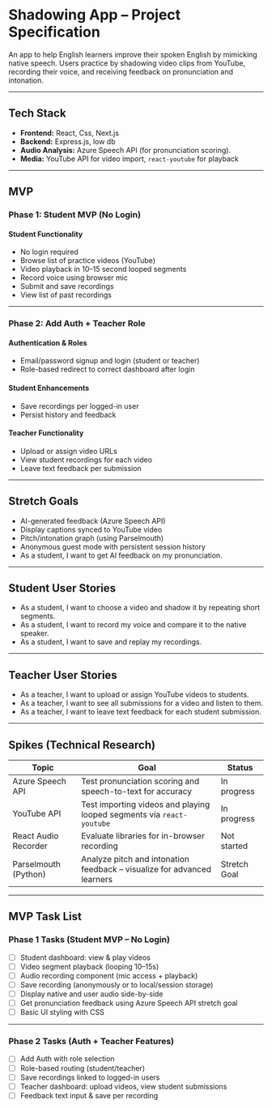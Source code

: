 # Shadowing App – Project Specification

An app to help English learners improve their spoken English by mimicking native speech. Users practice by shadowing video clips from YouTube, recording their voice, and receiving feedback on pronunciation and intonation.

---

## Tech Stack

- **Frontend:** React, Css, Next.js
- **Backend:** Express.js, low db
- **Audio Analysis:** Azure Speech API (for pronunciation scoring).
- **Media:** YouTube API for video import, `react-youtube` for playback

---

## MVP

### Phase 1: Student MVP (No Login)

#### Student Functionality

- No login required
- Browse list of practice videos (YouTube)
- Video playback in 10–15 second looped segments
- Record voice using browser mic
- Submit and save recordings
- View list of past recordings

---

### Phase 2: Add Auth + Teacher Role

#### Authentication & Roles

- Email/password signup and login (student or teacher)
- Role-based redirect to correct dashboard after login

#### Student Enhancements

- Save recordings per logged-in user
- Persist history and feedback

#### Teacher Functionality

- Upload or assign video URLs
- View student recordings for each video
- Leave text feedback per submission

---

## Stretch Goals

- AI-generated feedback (Azure Speech API)
- Display captions synced to YouTube video
- Pitch/intonation graph (using Parselmouth)
- Anonymous guest mode with persistent session history
- As a student, I want to get AI feedback on my pronunciation.

---

## Student User Stories

- As a student, I want to choose a video and shadow it by repeating short segments.
- As a student, I want to record my voice and compare it to the native speaker.
- As a student, I want to save and replay my recordings.

---

## Teacher User Stories

- As a teacher, I want to upload or assign YouTube videos to students.
- As a teacher, I want to see all submissions for a video and listen to them.
- As a teacher, I want to leave text feedback for each student submission.

---

## Spikes (Technical Research)

| Topic                | Goal                                                                    | Status       |
| -------------------- | ----------------------------------------------------------------------- | ------------ |
| Azure Speech API     | Test pronunciation scoring and speech-to-text for accuracy              | In progress  |
| YouTube API          | Test importing videos and playing looped segments via `react-youtube`   | In progress  |
| React Audio Recorder | Evaluate libraries for in-browser recording                             | Not started  |
| Parselmouth (Python) | Analyze pitch and intonation feedback – visualize for advanced learners | Stretch Goal |

---

## MVP Task List

### Phase 1 Tasks (Student MVP – No Login)

- [ ] Student dashboard: view & play videos
- [ ] Video segment playback (looping 10–15s)
- [ ] Audio recording component (mic access + playback)
- [ ] Save recording (anonymously or to local/session storage)
- [ ] Display native and user audio side-by-side
- [ ] Get pronunciation feedback using Azure Speech API stretch goal
- [ ] Basic UI styling with CSS

---

### Phase 2 Tasks (Auth + Teacher Features)

- [ ] Add Auth with role selection
- [ ] Role-based routing (student/teacher)
- [ ] Save recordings linked to logged-in users
- [ ] Teacher dashboard: upload videos, view student submissions
- [ ] Feedback text input & save per recording
